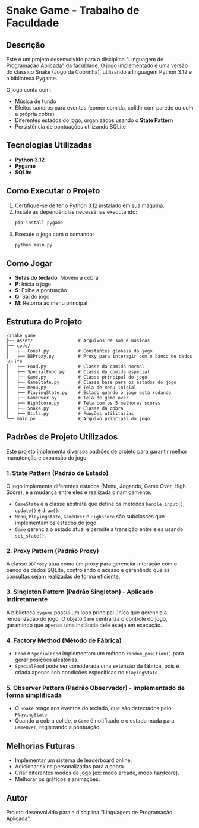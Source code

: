 # Snake Game - Trabalho de Faculdade

## Descrição

Este é um projeto desenvolvido para a disciplina "Linguagem de Programação Aplicada" da faculdade. O jogo implementado é
uma versão do clássico Snake (Jogo da Cobrinha), utilizando a linguagem Python 3.12 e a biblioteca Pygame.

O jogo conta com:

- Música de fundo
- Efeitos sonoros para eventos (comer comida, colidir com parede ou com a própria cobra)
- Diferentes estados do jogo, organizados usando o **State Pattern**
- Persistência de pontuações utilizando SQLite

## Tecnologias Utilizadas

- **Python 3.12**
- **Pygame**
- **SQLite**

## Como Executar o Projeto

1. Certifique-se de ter o Python 3.12 instalado em sua máquina.
2. Instale as dependências necessárias executando:
   ```bash
   pip install pygame
   ```
3. Execute o jogo com o comando:
   ```bash
   python main.py
   ```

## Como Jogar

- **Setas do teclado**: Movem a cobra
- **P**: Inicia o jogo
- **S**: Exibe a pontuação
- **Q**: Sai do jogo
- **M**: Retorna ao menu principal

## Estrutura do Projeto

```
/snake_game
├── asset/                 # Arquivos de som e músicas
├── code/
│   ├── Const.py           # Constantes globais do jogo
│   ├── DBProxy.py         # Proxy para interagir com o banco de dados SQLite
│   ├── Food.py            # Classe da comida normal
│   ├── SpecialFood.py     # Classe da comida especial
│   ├── Game.py            # Classe principal do jogo
│   ├── GameState.py       # Classe base para os estados do jogo
│   ├── Menu.py            # Tela de menu inicial
│   ├── PlayingState.py    # Estado quando o jogo está rodando
│   ├── GameOver.py        # Tela de game over
│   ├── HighScore.py       # Tela com os 5 melhores scores
│   ├── Snake.py           # Classe da cobra
│   ├── Utils.py           # Funções utilitárias
└── main.py                # Arquivo principal do jogo
```

## Padrões de Projeto Utilizados

Este projeto implementa diversos padrões de projeto para garantir melhor manutenção e expansão do jogo.

### 1. State Pattern (Padrão de Estado)

O jogo implementa diferentes estados (Menu, Jogando, Game Over, High Score), e a mudança entre eles é realizada
dinamicamente.

- `GameState` é a classe abstrata que define os métodos `handle_input()`, `update()` e `draw()`.
- `Menu`, `PlayingState`, `GameOver` e `HighScore` são subclasses que implementam os estados do jogo.
- `Game` gerencia o estado atual e permite a transição entre eles usando `set_state()`.

### 2. Proxy Pattern (Padrão Proxy)

A classe `DBProxy` atua como um proxy para gerenciar interação com o banco de dados SQLite, controlando o acesso e
garantindo que as consultas sejam realizadas de forma eficiente.

### 3. Singleton Pattern (Padrão Singleton) - Aplicado indiretamente

A biblioteca `pygame` possui um loop principal único que gerencia a renderização do jogo. O objeto `Game` centraliza o
controle do jogo, garantindo que apenas uma instância dele esteja em execução.

### 4. Factory Method (Método de Fábrica)

- `Food` e `SpecialFood` implementam um método `random_position()` para gerar posições aleatórias.
- `SpecialFood` pode ser considerada uma extensão da fábrica, pois é criada apenas sob condições específicas no
  `PlayingState`.

### 5. Observer Pattern (Padrão Observador) - Implementado de forma simplificada

- O `Snake` reage aos eventos do teclado, que são detectados pelo `PlayingState`.
- Quando a cobra colide, o `Game` é notificado e o estado muda para `GameOver`, registrando a pontuação.

## Melhorias Futuras

- Implementar um sistema de leaderboard online.
- Adicionar skins personalizadas para a cobra.
- Criar diferentes modos de jogo (ex: modo arcade, modo hardcore).
- Melhorar os gráficos e animações.

## Autor

Projeto desenvolvido para a disciplina "Linguagem de Programação Aplicada".


